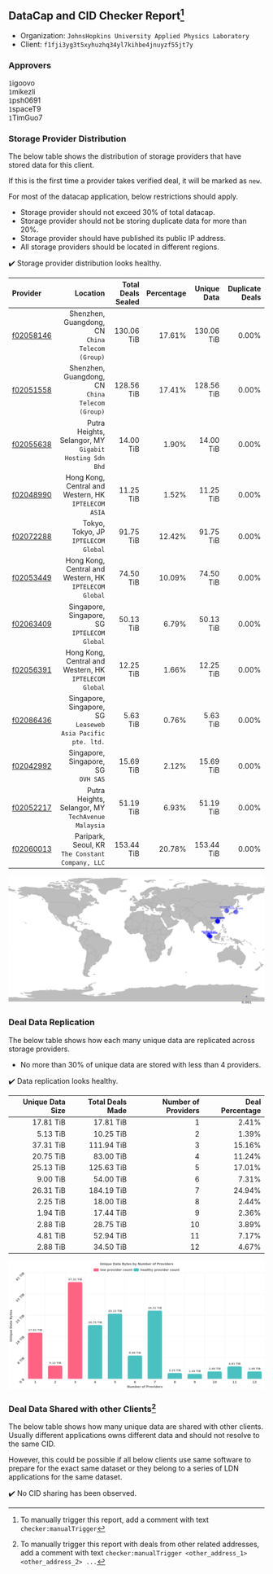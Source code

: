 ## DataCap and CID Checker Report[^1]
 - Organization: `JohnsHopkins University Applied Physics Laboratory`
 - Client: `f1fji3yg3t5xyhuzhq34yl7kihbe4jnuyzf55jt7y`
### Approvers
`1`igoovo<br/>`1`mikezli<br/>`1`psh0691<br/>`1`spaceT9<br/>`1`TimGuo7

### Storage Provider Distribution
The below table shows the distribution of storage providers that have stored data for this client.

If this is the first time a provider takes verified deal, it will be marked as `new`.

For most of the datacap application, below restrictions should apply.
 - Storage provider should not exceed 30% of total datacap.
 - Storage provider should not be storing duplicate data for more than 20%.
 - Storage provider should have published its public IP address.
 - All storage providers should be located in different regions.

✔️ Storage provider distribution looks healthy.

| Provider                                              |                                                       Location | Total Deals Sealed | Percentage | Unique Data | Duplicate Deals |
| :---------------------------------------------------- | -------------------------------------------------------------: | -----------------: | ---------: | ----------: | --------------: |
| [f02058146](https://filfox.info/en/address/f02058146) |            Shenzhen, Guangdong, CN<br/>`China Telecom (Group)` |         130.06 TiB |     17.61% |  130.06 TiB |           0.00% |
| [f02051558](https://filfox.info/en/address/f02051558) |            Shenzhen, Guangdong, CN<br/>`China Telecom (Group)` |         128.56 TiB |     17.41% |  128.56 TiB |           0.00% |
| [f02055638](https://filfox.info/en/address/f02055638) |      Putra Heights, Selangor, MY<br/>`Gigabit Hosting Sdn Bhd` |          14.00 TiB |      1.90% |   14.00 TiB |           0.00% |
| [f02048990](https://filfox.info/en/address/f02048990) |        Hong Kong, Central and Western, HK<br/>`IPTELECOM ASIA` |          11.25 TiB |      1.52% |   11.25 TiB |           0.00% |
| [f02072288](https://filfox.info/en/address/f02072288) |                        Tokyo, Tokyo, JP<br/>`IPTELECOM Global` |          91.75 TiB |     12.42% |   91.75 TiB |           0.00% |
| [f02053449](https://filfox.info/en/address/f02053449) |      Hong Kong, Central and Western, HK<br/>`IPTELECOM Global` |          74.50 TiB |     10.09% |   74.50 TiB |           0.00% |
| [f02063409](https://filfox.info/en/address/f02063409) |                Singapore, Singapore, SG<br/>`IPTELECOM Global` |          50.13 TiB |      6.79% |   50.13 TiB |           0.00% |
| [f02056391](https://filfox.info/en/address/f02056391) |      Hong Kong, Central and Western, HK<br/>`IPTELECOM Global` |          12.25 TiB |      1.66% |   12.25 TiB |           0.00% |
| [f02086436](https://filfox.info/en/address/f02086436) | Singapore, Singapore, SG<br/>`Leaseweb Asia Pacific pte. ltd.` |           5.63 TiB |      0.76% |    5.63 TiB |           0.00% |
| [f02042992](https://filfox.info/en/address/f02042992) |                         Singapore, Singapore, SG<br/>`OVH SAS` |          15.69 TiB |      2.12% |   15.69 TiB |           0.00% |
| [f02052217](https://filfox.info/en/address/f02052217) |          Putra Heights, Selangor, MY<br/>`TechAvenue Malaysia` |          51.19 TiB |      6.93% |   51.19 TiB |           0.00% |
| [f02060013](https://filfox.info/en/address/f02060013) |            Paripark, Seoul, KR<br/>`The Constant Company, LLC` |         153.44 TiB |     20.78% |  153.44 TiB |           0.00% |

<img src="https://raw.githubusercontent.com/data-preservation-programs/filplus-checker-assets/main/filecoin-project/filecoin-plus-large-datasets/issues/1835/1689226798205.png"/>

### Deal Data Replication
The below table shows how each many unique data are replicated across storage providers.

- No more than 30% of unique data are stored with less than 4 providers.

✔️ Data replication looks healthy.

| Unique Data Size | Total Deals Made | Number of Providers | Deal Percentage |
| ---------------: | ---------------: | ------------------: | --------------: |
|        17.81 TiB |        17.81 TiB |                   1 |           2.41% |
|         5.13 TiB |        10.25 TiB |                   2 |           1.39% |
|        37.31 TiB |       111.94 TiB |                   3 |          15.16% |
|        20.75 TiB |        83.00 TiB |                   4 |          11.24% |
|        25.13 TiB |       125.63 TiB |                   5 |          17.01% |
|         9.00 TiB |        54.00 TiB |                   6 |           7.31% |
|        26.31 TiB |       184.19 TiB |                   7 |          24.94% |
|         2.25 TiB |        18.00 TiB |                   8 |           2.44% |
|         1.94 TiB |        17.44 TiB |                   9 |           2.36% |
|         2.88 TiB |        28.75 TiB |                  10 |           3.89% |
|         4.81 TiB |        52.94 TiB |                  11 |           7.17% |
|         2.88 TiB |        34.50 TiB |                  12 |           4.67% |

<img src="https://raw.githubusercontent.com/data-preservation-programs/filplus-checker-assets/main/filecoin-project/filecoin-plus-large-datasets/issues/1835/1689226799078.png"/>

### Deal Data Shared with other Clients[^3]
The below table shows how many unique data are shared with other clients.
Usually different applications owns different data and should not resolve to the same CID.

However, this could be possible if all below clients use same software to prepare for the exact same dataset or they belong to a series of LDN applications for the same dataset.

✔️ No CID sharing has been observed.

[^1]: To manually trigger this report, add a comment with text `checker:manualTrigger`

[^2]: Deals from those addresses are combined into this report as they are specified with `checker:manualTrigger`

[^3]: To manually trigger this report with deals from other related addresses, add a comment with text `checker:manualTrigger <other_address_1> <other_address_2> ...`
